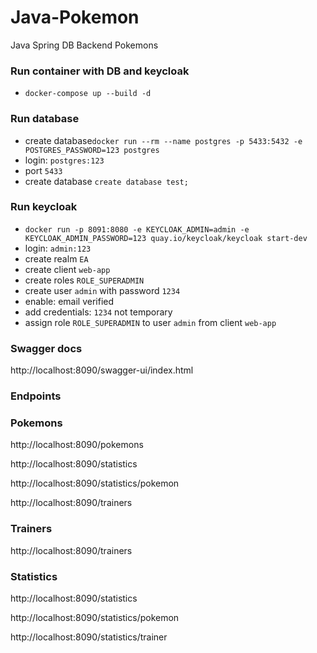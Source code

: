 # Java-Pokemon
Java Spring DB Backend Pokemons

### Run container with DB and keycloak
- `docker-compose up --build -d`
### Run database
- create database`docker run --rm --name postgres -p 5433:5432 -e POSTGRES_PASSWORD=123 postgres`
- login: `postgres:123`
- port `5433`
- create database `create database test;`

### Run keycloak
- `docker run -p 8091:8080 -e KEYCLOAK_ADMIN=admin -e KEYCLOAK_ADMIN_PASSWORD=123 quay.io/keycloak/keycloak start-dev`
- login: `admin:123`
- create realm `EA`
- create client `web-app`
- create roles `ROLE_SUPERADMIN`
- create user `admin` with password `1234`
- enable: email verified
- add credentials: `1234` not temporary
- assign role `ROLE_SUPERADMIN` to user `admin` from client `web-app`

### Swagger docs
http://localhost:8090/swagger-ui/index.html

### Endpoints
### Pokemons
http://localhost:8090/pokemons

http://localhost:8090/statistics

http://localhost:8090/statistics/pokemon

http://localhost:8090/trainers

### Trainers
http://localhost:8090/trainers

### Statistics
http://localhost:8090/statistics

http://localhost:8090/statistics/pokemon

http://localhost:8090/statistics/trainer